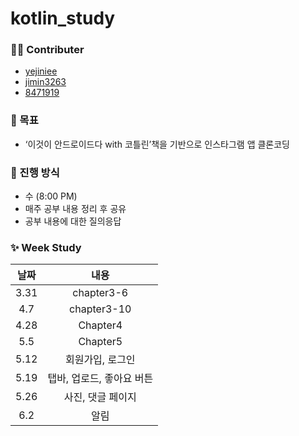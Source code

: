 # kotlin_study

### 🙋‍♀️ Contributer

- [yejiniee](https://github.com/yejiniee)
- [jimin3263](https://github.com/jimin3263)
- [8471919](https://github.com/8471919)  

### 🎯 목표

- ‘이것이 안드로이드다 with 코틀린’책을 기반으로 인스타그램 앱 클론코딩


### 📖 진행 방식
- 수 (8:00 PM)
- 매주 공부 내용 정리 후 공유
- 공부 내용에 대한 질의응답 

### ✨ Week Study

|   날짜    |  내용  | 
| :-------: | :----: | 
| 3.31 | chapter3-6 |  
| 4.7 | chapter3-10 |
| 4.28 | Chapter4 |
| 5.5 | Chapter5  |
| 5.12 | 회원가입, 로그인 |
| 5.19 | 탭바, 업로드, 좋아요 버튼 |
| 5.26 | 사진, 댓글 페이지 |
| 6.2 | 알림 |
